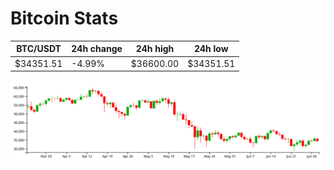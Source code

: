 # Bitcoin Stats

BTC/USDT|24h change|24h high|24h low|
|---|---|---|---|
|$34351.51|-4.99%|$36600.00|$34351.51|

<img src="./chart.svg">
